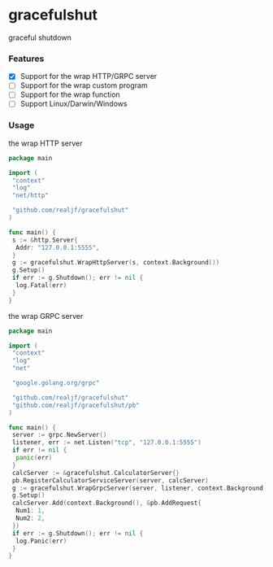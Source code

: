 # gracefulshut

graceful shutdown

### Features

- [x] Support for the wrap HTTP/GRPC server
- [ ] Support for the wrap custom program
- [ ] Support for the wrap function
- [ ] Support Linux/Darwin/Windows

### Usage

the wrap HTTP server

```go
package main

import (
 "context"
 "log"
 "net/http"

 "github.com/realjf/gracefulshut"
)

func main() {
 s := &http.Server{
  Addr: "127.0.0.1:5555",
 }
 g := gracefulshut.WrapHttpServer(s, context.Background())
 g.Setup()
 if err := g.Shutdown(); err != nil {
  log.Fatal(err)
 }
}

```

the wrap GRPC server

```go
package main

import (
 "context"
 "log"
 "net"

 "google.golang.org/grpc"

 "github.com/realjf/gracefulshut"
 "github.com/realjf/gracefulshut/pb"
)

func main() {
 server := grpc.NewServer()
 listener, err := net.Listen("tcp", "127.0.0.1:5555")
 if err != nil {
  panic(err)
 }
 calcServer := &gracefulshut.CalculatorServer{}
 pb.RegisterCalculatorServiceServer(server, calcServer)
 g := gracefulshut.WrapGrpcServer(server, listener, context.Background())
 g.Setup()
 calcServer.Add(context.Background(), &pb.AddRequest{
  Num1: 1,
  Num2: 2,
 })
 if err := g.Shutdown(); err != nil {
  log.Panic(err)
 }
}

```
